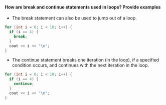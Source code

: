 <h4>How are break and continue statements used in loops? Provide examples</h4>

- The break statement can also be used to jump out of a loop.

```cpp
for (int i = 0; i < 10; i++) {
  if (i == 4) {
    break;
  }
  cout << i << "\n";
}
```

- The continue statement breaks one iteration (in the loop), if a specified condition occurs, and continues with the next iteration in the loop.

```cpp
for (int i = 0; i < 10; i++) {
  if (i == 4) {
    continue;
  }
  cout << i << "\n";
}
```